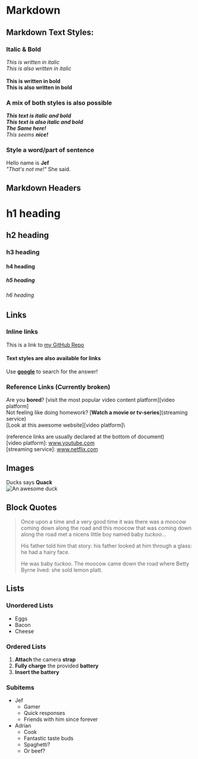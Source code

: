 # Markdown

## Markdown Text Styles:
### Italic & Bold
_This is written in italic_\
*This is also written in italic*\
\
**This is written in bold**\
__This is also written in bold__

### A mix of both styles is also possible
**_This text is italic and bold_**\
***This text is also italic and bold***\
___The Same here!___\
_This seems **nice!**_

### Style a word/part of sentence
Hello name is **Jef**\
*"That's not me!"* She said.


## Markdown Headers
# h1 heading
## h2 heading
### h3 heading
#### h4 heading
##### h5 heading
###### h6 heading


## Links
### Inline links
This is a link to [my GitHub Repo](https://github.com/RobbeTh-PXL/1EAI-WT)

#### Text styles are also available for links
Use [**google**](https://www.google.com) to search for the answer!

### Reference Links (Currently broken)
Are you **bored**? [visit the most popular video content platform][video platform]\
Not feeling like doing homework? [**Watch a movie or tv-series**](streaming service)\
[Look at this awesome website][video platform]\

(reference links are usually declared at the bottom of document)\
[video platform]: www.youtube.com \
[streaming service]: www.netflix.com


## Images
Ducks says **Quack**  
![An awesome duck](https://upload.wikimedia.org/wikipedia/commons/a/a1/Mallard2.jpg)


## Block Quotes
>Once upon a time and a very good time it was there was a moocow coming down along the road and this moocow that was coming down along the road met a nicens little boy named baby *tuckoo*...
>
>His father told him that story: his father looked at him through a glass: he had a hairy face.
>
>He was baby *tuckoo*. The moocow came down the road where Betty Byrne lived: she sold lemon platt.


## Lists
### Unordered Lists
* Eggs
* Bacon
* Cheese

### Ordered Lists
1. **Attach** the camera **strap**
2. **Fully charge** the provided **battery**
3. **Insert the battery**

### Subitems
* Jef
  * Gamer
  * Quick responses
  * Friends with him since forever
* Adrian
  * Cook
  * Fantastic taste buds
  * Spaghetti?
  * Or beef?
